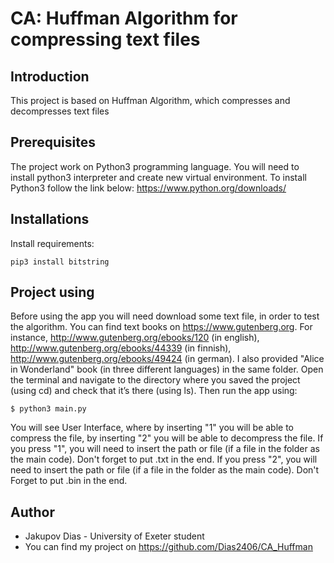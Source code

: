 # CA: Huffman Algorithm for compressing text files
## Introduction
This project is based on Huffman Algorithm, which compresses and decompresses text files
## Prerequisites
The project work on Python3 programming language. You will need to install python3 interpreter and create new virtual environment. To install Python3 follow the link below:
https://www.python.org/downloads/

## Installations
Install requirements:

`pip3 install bitstring`
## Project using
Before using the app you will need download some text file, in order to test the algorithm. You can find text books on https://www.gutenberg.org. For instance, http://www.gutenberg.org/ebooks/120 (in english), http://www.gutenberg.org/ebooks/44339 (in finnish), http://www.gutenberg.org/ebooks/49424 (in german). I also provided "Alice in Wonderland" book (in three different languages) in the same folder. Open the terminal and navigate to the directory where you saved the project (using cd) and check that it’s there (using ls). Then run the app using:

`$ python3 main.py`

You will see User Interface, where by inserting "1" you will be able to compress the file, by inserting "2" you will be able to decompress the file. If you press "1", you will need to insert the path or file (if a file in the folder as the main code). Don't forget to put .txt in the end. If you press "2", you will need to insert the path or file (if a file in the folder as the main code). Don't Forget to put .bin in the end.

## Author
+ Jakupov Dias - University of Exeter student
+ You can find my project on https://github.com/Dias2406/CA_Huffman
